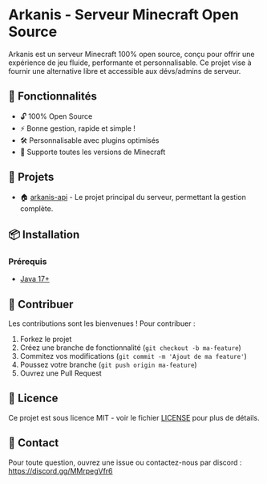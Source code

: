 # Arkanis - Serveur Minecraft Open Source

Arkanis est un serveur Minecraft 100% open source, conçu pour offrir une expérience de jeu fluide, performante et personnalisable. Ce projet vise à fournir une alternative libre et accessible aux dévs/admins de serveur.

## 🚀 Fonctionnalités
- 🔓 100% Open Source
- ⚡ Bonne gestion, rapide et simple !
- 🛠️ Personnalisable avec plugins optimisés
- 🔄 Supporte toutes les versions de Minecraft

## 🔧 Projets
- 🏠 [arkanis-api](https://github.com/ArkanisMC/arkanis-api) - Le projet principal du serveur, permettant la gestion complète.

## 📦 Installation

### Prérequis
- [Java 17+](https://www.java.com/)

## 🤝 Contribuer
Les contributions sont les bienvenues ! Pour contribuer :
1. Forkez le projet
2. Créez une branche de fonctionnalité (`git checkout -b ma-feature`)
3. Commitez vos modifications (`git commit -m 'Ajout de ma feature'`)
4. Poussez votre branche (`git push origin ma-feature`)
5. Ouvrez une Pull Request

## 📜 Licence
Ce projet est sous licence MIT - voir le fichier [LICENSE](LICENSE) pour plus de détails.

## 📧 Contact
Pour toute question, ouvrez une issue ou contactez-nous par discord : https://discord.gg/MMrpegVfr6

